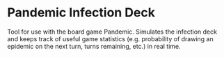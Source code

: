 # Pandemic Infection Deck

Tool for use with the board game Pandemic. Simulates the infection deck and keeps track of useful game statistics (e.g. probability of drawing an epidemic on the next turn, turns remaining, etc.) in real time.
